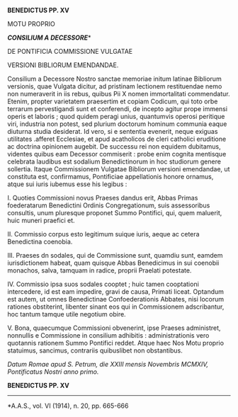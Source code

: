 **BENEDICTUS PP. XV**

MOTU PROPRIO

***CONSILIUM A DECESSORE****

DE PONTIFICIA COMMISSIONE VULGATAE

VERSIONI BIBLIORUM EMENDANDAE.

Consilium a Decessore Nostro sanctae memoriae initum latinae Bibliorum versionis, quae Vulgata dicitur, ad pristinam lectionem restituendae nemo non numeraverit in iis rebus, quibus Pii X nomen immortalitati commendatur. Etenim, propter varietatem praesertim et copiam Codicum, qui toto orbe terrarum pervestigandi sunt et conferendi, de incepto agitur prope immensi operis et laboris ; quod quidem peragi unius, quantumvis operosi peritique viri, industria non potest, sed plurium doctorum hominum communia eaque diuturna studia desiderat. Id vero, si e sententia evenerit, neque exiguas utilitates .afferet Ecclesiae, et apud acatholicos de cleri catholici eruditione ac doctrina opinionem augebit. De successu rei non equidem dubitamus, videntes quibus eam Decessor commiserit : probe enim cognita mentisque celebrata laudibus est sodalium Benedictinorum in hoc studiorum genere sollertia. Itaque Commissionem Vulgatae Bibliorum versioni emendandae, ut constituta est, confirmamus, Pontificiae appellationis honore ornamus, atque sui iuris iubemus esse his legibus :

I. Quoties Commissioni novus Praeses dandus erit, Abbas Primas foederatarum Benedictini Ordinis Congregationum, suis assessoribus consultis, unum pluresque proponet Summo Pontifici, qui, quem maluerit, huic muneri praefici et.

II. Commissio corpus esto legitimum suique iuris, aeque ac cetera Benedictina coenobia.

III. Praeses dn sodales, qui de Commissione sunt, quamdiu sunt, eamdem iurisdictionem habeat, quam quisque Abbas Benedicimus in sui coenobii monachos, salva, tamquam in radice, proprii Praelati potestate.

IV. Commissio ipsa suos sodales cooptet ; huic tamen cooptationi intercedere, id est eam impedire, gravi de causa, Primati liceat. Optandum est autem, ut omnes Benedictinae Confoederationis Abbates, nisi locorum rationes obstiterint, libenter sinant eos qui in Commissionem adscribantur, hoc tantum tamque utile negotium obire.

V. Bona, quaecumque Commissioni obvenerint, ipse Praeses administret, nonnullis e Commissione in consilium adhibitis : administrationis vero quotannis rationem Summo Pontifici reddet. Atque haec Nos Motu proprio statuimus, sancimus, contrariis quibuslibet non obstantibus.

*Datum Romae apud S. Petrum, die XXIII mensis Novembris MCMXIV, Pontificatus Nostri anno primo.*

**BENEDICTUS PP. XV**

* * *

*A.A.S., vol. VI (1914), n. 20, pp. 665-666